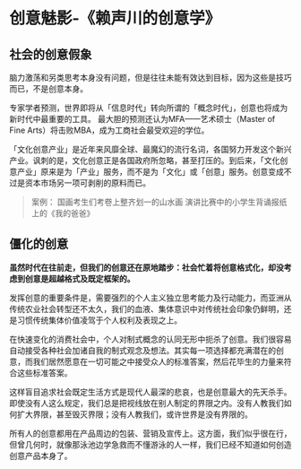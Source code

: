 # 创意魅影-《赖声川的创意学》

## 社会的创意假象

脑力激荡和另类思考本身没有问题，但是往往未能有效达到目标，因为这些是技巧而已，不是创意本身。

专家学者预测，世界即将从「信息时代」转向所谓的「概念时代」，创意也将成为新时代中最重要的工具。
最大胆的预测还认为MFA——艺术硕士（Master of Fine Arts）将击败MBA，成为工商社会最受欢迎的学位。

「文化创意产业」是近年来风靡全球、最魔幻的流行名词，各国努力开发这个新兴产业。讽刺的是，文化创意正是各国政府所忽略，甚至打压的。到后来，「文化创意产业」原来是为「产业」服务，而不是为「文化」或「创意」服务。创意变成不过是资本市场另一项可剥削的原料而已。

> 案例：
> 国画考生们考卷上整齐划一的山水画
> 演讲比赛中的小学生背诵报纸上的《我的爸爸》

## 僵化的创意

**虽然时代在往前走，但我们的创意还在原地踏步：社会忙着将创意格式化，却没考虑到创意是超越格式及既定框架的。**

发挥创意的重要条件是，需要强烈的个人主义独立思考能力及行动能力，而亚洲从传统农业社会转型还不太久，我们的血液、集体意识中对传统社会印象仍鲜明，还是习惯传统集体价值凌驾于个人权利及表现之上。

在快速变化的消费社会中，个人对制式概念的认同无形中扼杀了创意。我们很容易自动接受各种社会加诸自我的制式观念及想法。其实每一项选择都充满潜在的创意，而我们居然愿意在一切可能之中接受众人的标准答案，然后花毕生的力量来符合这些标准答案。

这样盲目追求社会既定生活方式是现代人最深的悲哀，也是创意最大的先天杀手。即使没有人这么规定，我们总是把视线放在别人制定的界限之内。没有人教我们如何扩大界限，甚至毁灭界限；没有人教我们，或许世界是没有界限的。

所有人的创意都用在产品周边的包装、营销及宣传上。这方面，我们似乎很在行，但曾几何时，就像那泳池边学急救而不懂游泳的人一样，我们已经不知道如何创造创意产品本身了。



